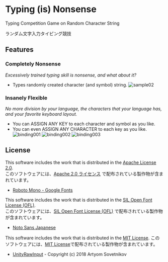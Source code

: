 # Typing (is) Nonsense
Typing Competition Game on Random Character String  
  
ランダム文字入力タイピング競技  

## Features
### Completely Nonsense
*Excessively trained typing skill is nonsense, and what about it?*
- Types randomly created character (and symbol) string.
![sample02](https://terum.jp/typing/img/sample02.png)

### Insanely Flexible
*No more division by your language, the characters that your language has, and your favorite keyboard layout.*
- You can ASSIGN ANY KEY to each character and symbol as you like.
- You can even ASSIGN ANY CHARACTER to each key as you like.
![binding001](https://terum.jp/typing/img/binding001.png)
![binding002](https://terum.jp/typing/img/binding002.png)
![binding003](https://terum.jp/typing/img/binding003.png)

## License
This software includes the work that is distributed in the [Apache License 2.0](https://www.apache.org/licenses/LICENSE-2.0).  
このソフトウェアには、[Apache 2.0 ライセンス](https://www.apache.org/licenses/LICENSE-2.0) で配布されている製作物が含まれています。  
- [Roboto Mono - Google Fonts](https://fonts.google.com/specimen/Roboto+Mono)


This software includes the work that is distributed in the [SIL Open Font License (OFL)](https://scripts.sil.org/cms/scripts/page.php?site_id=nrsi&id=OFL).  
このソフトウェアには、[SIL Open Font License (OFL)](https://scripts.sil.org/cms/scripts/page.php?site_id=nrsi&id=OFL) で配布されている製作物が含まれています。  
- [Noto Sans Japanese](https://fonts.google.com/noto/specimen/Noto+Sans+JP)


This software includes the work that is distributed in the [MIT License](https://opensource.org/licenses/mit-license.php).
このソフトウェアには、[MIT License](https://opensource.org/licenses/mit-license.php)で配布されている製作物が含まれています。
- [UnityRawInput](https://github.com/Elringus/UnityRawInput) - Copyright (c) 2018 Artyom Sovetnikov